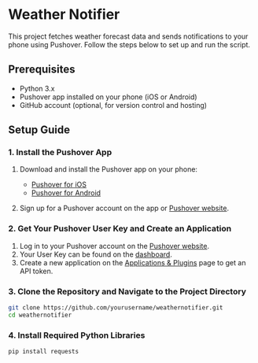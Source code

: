 # Weather Notifier

This project fetches weather forecast data and sends notifications to your phone using Pushover. Follow the steps below to set up and run the script.

## Prerequisites

- Python 3.x
- Pushover app installed on your phone (iOS or Android)
- GitHub account (optional, for version control and hosting)

## Setup Guide

### 1. Install the Pushover App

1. Download and install the Pushover app on your phone:
   - [Pushover for iOS](https://apps.apple.com/app/id506088175)
   - [Pushover for Android](https://play.google.com/store/apps/details?id=net.superblock.pushover)

2. Sign up for a Pushover account on the app or [Pushover website](https://pushover.net/).

### 2. Get Your Pushover User Key and Create an Application

1. Log in to your Pushover account on the [Pushover website](https://pushover.net/).
2. Your User Key can be found on the [dashboard](https://pushover.net/dashboard).
3. Create a new application on the [Applications & Plugins](https://pushover.net/apps/build) page to get an API token.

### 3. Clone the Repository and Navigate to the Project Directory

```bash
git clone https://github.com/yourusername/weathernotifier.git
cd weathernotifier
```
### 4. Install Required Python Libraries
```
pip install requests
